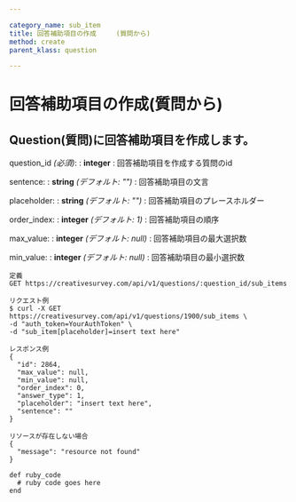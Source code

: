 ```yaml
---

category_name: sub_item
title: 回答補助項目の作成　　　(質問から)
method: create
parent_klass: question

---
```


# 回答補助項目の作成(質問から)

## Question(質問)に回答補助項目を作成します。

question_id _(必須)_:
: __integer__
: 回答補助項目を作成する質問のid

sentence:
: __string__ _(デフォルト: "")_
: 回答補助項目の文言

placeholder:
: __string__ _(デフォルト: "")_
: 回答補助項目のプレースホルダー

order_index:
: __integer__ _(デフォルト: 1)_
: 回答補助項目の順序

max_value:
: __integer__ _(デフォルト: null)_
: 回答補助項目の最大選択数

min_value:
: __integer__ _(デフォルト: null)_
: 回答補助項目の最小選択数

~~~
定義
GET https://creativesurvey.com/api/v1/questions/:question_id/sub_items

リクエスト例
$ curl -X GET https://creativesurvey.com/api/v1/questions/1900/sub_items \
-d "auth_token=YourAuthToken" \
-d "sub_item[placeholder]=insert text here"

レスポンス例
{
  "id": 2864,
  "max_value": null,
  "min_value": null,
  "order_index": 0,
  "answer_type": 1,
  "placeholder": "insert text here",
  "sentence": ""
}
  
リソースが存在しない場合
{
  "message": "resource not found"
}
~~~

~~~
def ruby_code
  # ruby code goes here
end
~~~
